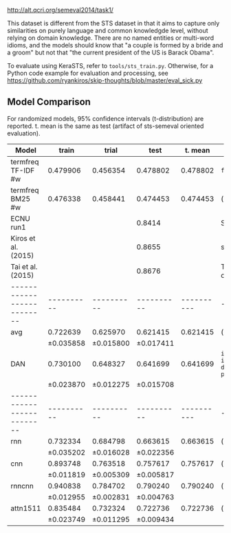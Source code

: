 http://alt.qcri.org/semeval2014/task1/

This dataset is different from the STS dataset in that it aims to capture
only similarities on purely language and common knowledgde level, without
relying on domain knowledge.  There are no named entities or multi-word
idioms, and the models should know that "a couple is formed by a bride
and a groom" but not that "the current president of the US is Barack Obama".

To evaluate using KeraSTS, refer to ``tools/sts_train.py``.
Otherwise, for a Python code example for evaluation and processing, see
https://github.com/ryankiros/skip-thoughts/blob/master/eval_sick.py

Model Comparison
----------------

For randomized models, 95% confidence intervals (t-distribution) are reported.
t. mean is the same as test (artifact of sts-semeval oriented evaluation).

| Model                    | train    | trial    | test     | t. mean  | settings
|--------------------------|----------|----------|----------|----------|---------
| termfreq TF-IDF #w       | 0.479906 | 0.456354 | 0.478802 | 0.478802 | ``freq_mode='tf'``
| termfreq BM25 #w         | 0.476338 | 0.458441 | 0.474453 | 0.474453 | (defaults)
| ECNU run1                |          |          | 0.8414   |          | STS2014 winner
| Kiros et al. (2015)      |          |          | 0.8655   |          | skip-thoughts
| Tai et al. (2015)        |          |          | 0.8676   |          | TreeLSTM; state-of-art
|--------------------------|----------|----------|----------|----------|---------
| avg                      | 0.722639 | 0.625970 | 0.621415 | 0.621415 | (defaults)
|                          |±0.035858 |±0.015800 |±0.017411 |
| DAN                      | 0.730100 | 0.648327 | 0.641699 | 0.641699 | ``inp_e_dropout=0`` ``inp_w_dropout=1/3`` ``deep=2`` ``pact='relu'``
|                          |±0.023870 |±0.012275 |±0.015708 |
|--------------------------|----------|----------|----------|----------|---------
| rnn                      | 0.732334 | 0.684798 | 0.663615 | 0.663615 | (defaults)
|                          |±0.035202 |±0.016028 |±0.022356 |
| cnn                      | 0.893748 | 0.763518 | 0.757617 | 0.757617 | (defaults)
|                          |±0.011819 |±0.005309 |±0.005817 |
| rnncnn                   | 0.940838 | 0.784702 | 0.790240 | 0.790240 | (defaults)
|                          |±0.012955 |±0.002831 |±0.004763 |
| attn1511                 | 0.835484 | 0.732324 | 0.722736 | 0.722736 | (defaults)
|                          |±0.023749 |±0.011295 |±0.009434 |
